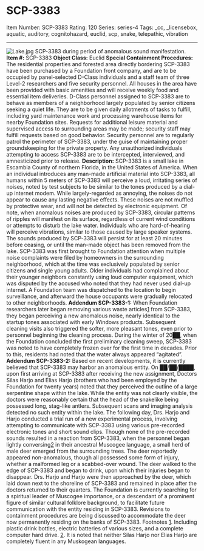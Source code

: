 # SCP-3383
Item Number: SCP-3383
Rating: 120
Series: series-4
Tags: _cc, _licensebox, aquatic, auditory, cognitohazard, euclid, scp, snake, telepathic, vibration

---

![Lake.jpg](https://scp-wiki.wdfiles.com/local--files/scp-3383/Lake.jpg)
SCP-3383 during period of anomalous sound manifestation.
**Item #:** SCP-3383
**Object Class:** Euclid
**Special Containment Procedures:** The residential properties and forested area directly bordering SCP-3383 have been purchased by a Foundation front company, and are to be occupied by panel-selected D-Class individuals and a staff team of three Level-2 researchers and five security personnel. All houses in the area have been provided with basic amenities and will receive weekly food and essential item deliveries.
D-Class personnel assigned to SCP-3383 are to behave as members of a neighborhood largely populated by senior citizens seeking a quiet life. They are to be given daily allotments of tasks to fulfill, including yard maintenance work and processing warehouse items for nearby Foundation sites. Requests for additional leisure material and supervised access to surrounding areas may be made; security staff may fulfill requests based on good behavior.
Security personnel are to regularly patrol the perimeter of SCP-3383, under the guise of maintaining proper groundskeeping for the private property. Any unauthorized individuals attempting to access SCP-3383 are to be intercepted, interviewed, and amnesticized prior to release.
**Description:** SCP-3383 is a small lake in Escambia County of northern Florida, in the United States of America. When an individual introduces any man-made artificial material into SCP-3383, all humans within 5 meters of SCP-3383 will perceive a loud, irritating series of noises, noted by test subjects to be similar to the tones produced by a dial-up internet modem.
While largely-regarded as annoying, the noises do not appear to cause any lasting negative effects. These noises are not muffled by protective wear, and will not be detected by electronic equipment. Of note, when anomalous noises are produced by SCP-3383, circular patterns of ripples will manifest on its surface, regardless of current wind conditions or attempts to disturb the lake water.
Individuals who are hard-of-hearing will perceive vibrations, similar to those caused by large speaker systems. The sounds produced by SCP-3383 will persist for at least 20 minutes before ceasing, or until the man-made object has been removed from the lake.
SCP-3383 was first brought to Foundation attention when multiple noise complaints were filed by homeowners in the surrounding neighborhood, which at the time was exclusively populated by senior citizens and single young adults. Older individuals had complained about their younger neighbors constantly using loud computer equipment, which was disputed by the accused who noted that they had never used dial-up internet.
A Foundation team was dispatched to the location to begin surveillance, and afterward the house occupants were gradually relocated to other neighborhoods.
**Addendum SCP-3383-1:** When Foundation researchers later began removing various waste articles[1](javascript:;) from SCP-3383, they began perceiving a new anomalous noise, nearly identical to the startup tones associated with early Windows products. Subsequent cleaning visits also triggered the softer, more pleasant tones, even prior to personnel beginning the cleaning process.
During the winter of 20██, when the Foundation concluded the first preliminary cleaning sweep, SCP-3383 was noted to have completely frozen over for the first time in decades. Prior to this, residents had noted that the water always appeared “agitated”.
**Addendum SCP-3383-2:** Based on recent developments, it is currently believed that SCP-3383 may harbor an anomalous entity. On ██/██/████, upon first arriving at SCP-3383 after receiving the new assignment, Doctors Silas Harjo and Elias Harjo (brothers who had been employed by the Foundation for twenty years) noted that they perceived the outline of a large serpentine shape within the lake. While the entity was not clearly visible, the doctors were reasonably certain that the head of the snakelike being possessed long, stag-like antlers. Subsequent scans and imaging analysis detected no such entity within the lake.
The following day, Drs. Harjo and Harjo conducted a trial run of a new experimental process, involving attempting to communicate with SCP-3383 using various pre-recorded electronic tones and short sound clips. Though none of the pre-recorded sounds resulted in a reaction from SCP-3383, when the personnel began lightly conversing[2](javascript:;) in their ancestral Muscogee language, a small herd of male deer emerged from the surrounding trees.
The deer reportedly appeared non-anomalous, though all possessed some form of injury, whether a malformed leg or a scabbed-over wound. The deer walked to the edge of SCP-3383 and began to drink, upon which their injuries began to disappear. Drs. Harjo and Harjo were then approached by the deer, which laid down next to the shoreline of SCP-3383 and remained in place after the doctors returned to their quarters.
The Foundation is currently searching for a spiritual leader of Muscogee importance, or a descendant of a prominent figure of similar cultural folklore background, to facilitate future communication with the entity residing in SCP-3383. Revisions to containment procedures are being discussed to accommodate the deer now permanently residing on the banks of SCP-3383.
Footnotes
[1](javascript:;). Including plastic drink bottles, electric batteries of various sizes, and a complete computer hard drive.
[2](javascript:;). It is noted that neither Silas Harjo nor Elias Harjo are completely fluent in any Muskogean languages.